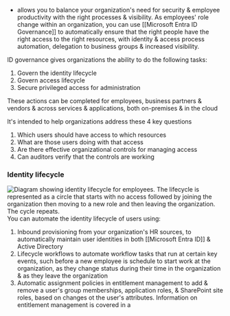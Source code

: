 - allows you to balance your organization's need for security & employee productivity with the right processes & visibility. As employees' role change within an organization, you can use [[Microsoft Entra ID Governance]] to automatically ensure that the right people have the right access to the right resources, with identity & access process automation, delegation to business groups & increased visibility.

ID governance gives organizations the ability to do the following tasks:
1. Govern the identity lifecycle
2. Govern access lifecycle
3. Secure privileged access for administration

These actions can be completed for employees, business partners & vendors & across services & applications, both on-premises & in the cloud

It's intended to help organizations address these 4 key questions
1. Which users should have access to which resources
2. What are those users doing with that access
3. Are there effective organizational controls for managing access
4. Can auditors verify that the controls are working
### Identity lifecycle
 ![Diagram showing identity lifecycle for employees. The lifecycle is represented as a circle that starts with no access followed by joining the organization then moving to a new role and then leaving the organization. The cycle repeats.](https://learn.microsoft.com/en-us/training/wwl-sci/describe-identity-protection-governance-capabilities/media/2-identify-lifecycle-management-v3.png)
You can automate the identity lifecycle of users using:
1. Inbound provisioning from your organization's HR sources, to automatically maintain user identities in both [[Microsoft Entra ID]] & Active Directory
2. Lifecycle workflows to automate workflow tasks that run at certain key events, such before a new employee is schedule to start work at the organization, as they change status during their time in the organization & as they leave the organization
3. Automatic assignment policies in entitlement management to add & remove a user's group memberships, application roles, & SharePoint site roles, based on changes ot the user's attributes. Information on entitlement management is covered in a